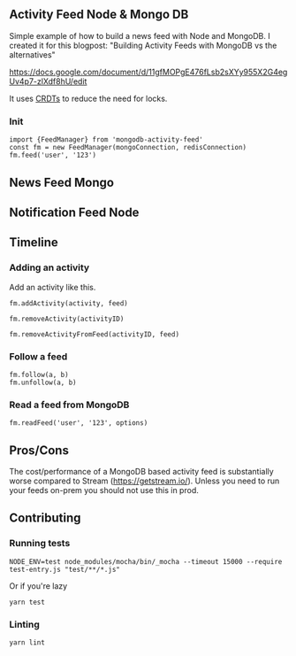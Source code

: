 ## Activity Feed Node & Mongo DB

Simple example of how to build a news feed with Node and MongoDB.
I created it for this blogpost: "Building Activity Feeds with MongoDB vs the alternatives"

https://docs.google.com/document/d/11gfMOPgE476fLsb2sXYy955X2G4egUv4p7-zlXdf8hU/edit

It uses [CRDTs](https://en.wikipedia.org/wiki/Conflict-free_replicated_data_type) to reduce the need for locks.

### Init

```
import {FeedManager} from 'mongodb-activity-feed'
const fm = new FeedManager(mongoConnection, redisConnection)
fm.feed('user', '123')
```

## News Feed Mongo

## Notification Feed Node

## Timeline

### Adding an activity

Add an activity like this.

```
fm.addActivity(activity, feed)
```

```
fm.removeActivity(activityID)
```

```
fm.removeActivityFromFeed(activityID, feed)
```

### Follow a feed

```
fm.follow(a, b)
fm.unfollow(a, b)
```

### Read a feed from MongoDB

```
fm.readFeed('user', '123', options)
```

## Pros/Cons

The cost/performance of a MongoDB based activity feed is substantially worse compared to Stream (https://getstream.io/).
Unless you need to run your feeds on-prem you should not use this in prod.

## Contributing

### Running tests

```
NODE_ENV=test node_modules/mocha/bin/_mocha --timeout 15000 --require test-entry.js "test/**/*.js"
```

Or if you're lazy

```
yarn test
```

### Linting

```
yarn lint
```
